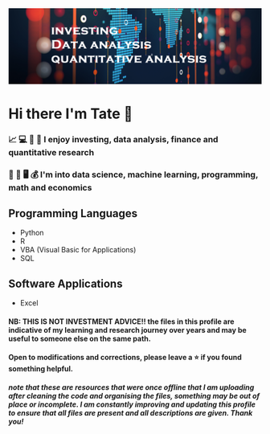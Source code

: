 <img src = "profile.png">

# Hi there I'm Tate 👋

### 📈 💻 🔣 💸 I enjoy investing, data analysis, finance and quantitative research
### 🤖 💱 🖥️ 💰 I'm into data science, machine learning, programming, math and economics

## Programming Languages
- Python
- R
- VBA (Visual Basic for Applications)
- SQL

## Software Applications
- Excel

#### NB: THIS IS NOT INVESTMENT ADVICE!! the files in this profile are indicative of my learning and research journey over years and may be useful to someone else on the same path.
#### Open to modifications and corrections, please leave a ⭐ if you found something helpful. 
#### _note that these are resources that were once offline that I am uploading after cleaning the code and organising the files, something may be out of place or incomplete. I am constantly improving and updating this profile to ensure that all files are present and all descriptions are given. Thank you!_
